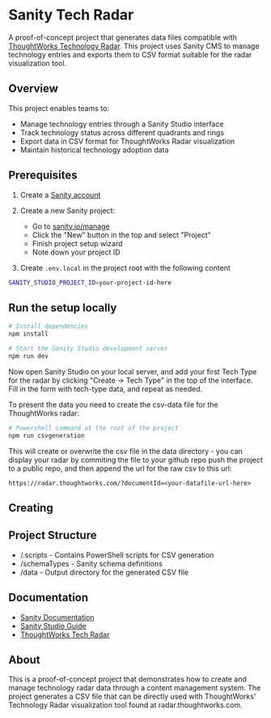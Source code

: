 # Sanity Tech Radar

A proof-of-concept project that generates data files compatible with [ThoughtWorks Technology Radar](https://radar.thoughtworks.com/). This project uses Sanity CMS to manage technology entries and exports them to CSV format suitable for the radar visualization tool.

## Overview

This project enables teams to:
- Manage technology entries through a Sanity Studio interface
- Track technology status across different quadrants and rings
- Export data in CSV format for ThoughtWorks Radar visualization
- Maintain historical technology adoption data

## Prerequisites

1. Create a [Sanity account](https://www.sanity.io/login/sign-up)
2. Create a new Sanity project:
   - Go to [sanity.io/manage](https://www.sanity.io/manage)
   - Click the "New" button in the top and select "Project"
   - Finish project setup wizard
   - Note down your project ID

3. Create `.env.local` in the project root with the following content
```bash
SANITY_STUDIO_PROJECT_ID=your-project-id-here
```

## Run the setup locally

```bash
# Install dependencies
npm install

# Start the Sanity Studio development server
npm run dev
```

Now open Sanity Studio on your local server, and add your first Tech Type for the radar by clicking "Create -> Tech Type" in the top of the interface. Fill in the form with tech-type data, and repeat as needed.

To present the data you need to create the csv-data file for the ThoughtWorks radar:

```bash
# Powershell command at the root of the project
npm run csvgeneration
```

This will create or overwrite the csv file in the data directory - you can display your radar by commiting the file to your github repo push the project to a public repo, and then append the url for the raw csv to this url:

`https://radar.thoughtworks.com/?documentId=<your-datafile-url-here>`

## Creating 

## Project Structure

- /.scripts - Contains PowerShell scripts for CSV generation
- /schemaTypes - Sanity schema definitions
- /data - Output directory for the generated CSV file

## Documentation

- [Sanity Documentation](https://www.sanity.io/docs)
- [Sanity Studio Guide](https://www.sanity.io/docs/sanity-studio)
- [ThoughtWorks Tech Radar](https://radar.thoughtworks.com)

## About

This is a proof-of-concept project that demonstrates how to create and manage technology radar data through a content management system. The project generates a CSV file that can be directly used with ThoughtWorks' Technology Radar visualization tool found at radar.thoughtworks.com.